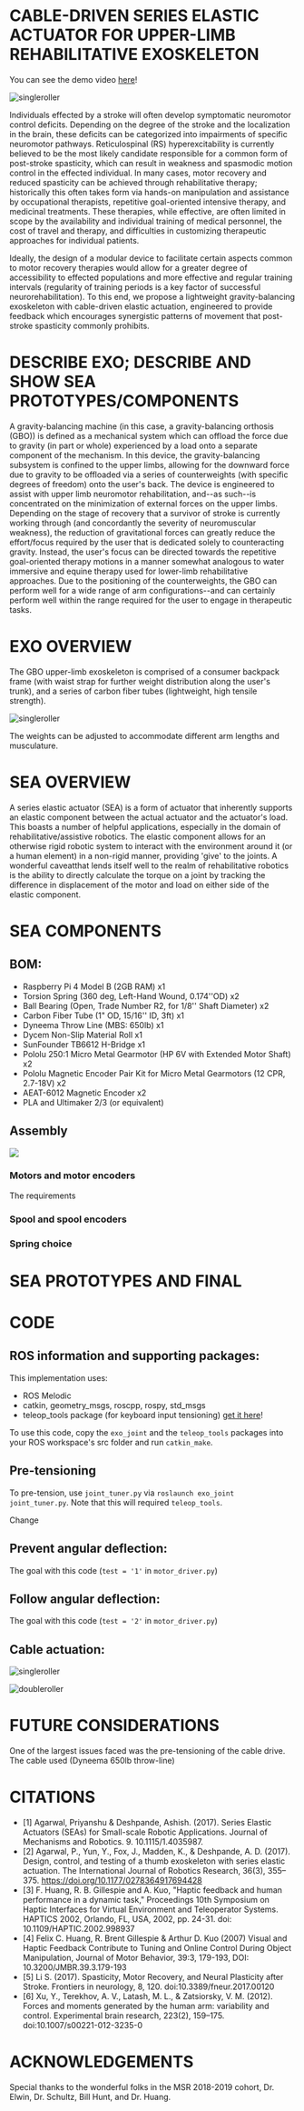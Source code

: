 # CABLE-DRIVEN SERIES ELASTIC ACTUATOR FOR UPPER-LIMB REHABILITATIVE EXOSKELETON
You can see the demo video [here](https://www.youtube.com/watch?v=A_MqyhAG-6s)!

![singleroller](/images/triplefollerjoint.jpg)

Individuals effected by a stroke will often develop symptomatic neuromotor control deficits. Depending on the degree of the stroke and the localization in the brain, these deficits can be categorized into impairments of specific neuromotor pathways. Reticulospinal (RS) hyperexcitability is currently believed to be the most likely candidate responsible for a common form of post-stroke spasticity, which can result in weakness and spasmodic motion control in the effected individual. In many cases, motor recovery and reduced spasticity can be achieved through rehabilitative therapy; historically this often takes form via hands-on manipulation and assistance by occupational therapists, repetitive goal-oriented intensive therapy, and medicinal treatments. These therapies, while effective, are often limited in scope by the availability and individual training of medical personnel, the cost of travel and therapy, and difficulties in customizing therapeutic approaches for individual patients.

Ideally, the design of a modular device to facilitate certain aspects common to motor recovery therapies would allow for a greater degree of accessibility to effected populations and more effective and regular training intervals (regularity of training periods is a key factor of successful neurorehabilitation). To this end, we propose a lightweight gravity-balancing exoskeleton with cable-driven elastic actuation, engineered to provide feedback which encourages synergistic patterns of movement that post-stroke spasticity commonly prohibits.

# DESCRIBE EXO; DESCRIBE AND SHOW SEA PROTOTYPES/COMPONENTS
A gravity-balancing machine (in this case, a gravity-balancing orthosis (GBO)) is defined as a mechanical system which can offload the force due to gravity (in part or whole) experienced by a load onto a separate component of the mechanism. In this device, the gravity-balancing subsystem is confined to the upper limbs, allowing for the downward force due to gravity to be offloaded via a series of counterweights (with specific degrees of freedom) onto the user's back. The device is engineered to assist with upper limb neuromotor rehabilitation, and--as such--is concentrated on the minimization of external forces on the upper limbs. Depending on the stage of recovery that a survivor of stroke is currently working through (and concordantly the severity of neuromuscular weakness), the reduction of gravitational forces can greatly reduce the effort/focus required by the user that is dedicated solely to counteracting gravity. Instead, the user's focus can be directed towards the repetitive goal-oriented therapy motions in a manner somewhat analogous to water immersive and equine therapy used for lower-limb rehabilitative approaches. Due to the positioning of the counterweights, the GBO can perform well for a wide range of arm configurations--and can certainly perform well within the range required for the user to engage in therapeutic tasks.

# EXO OVERVIEW
The GBO upper-limb exoskeleton is comprised of a consumer backpack frame (with waist strap for further weight distribution along the user's trunk), and a series of carbon fiber tubes (lightweight, high tensile strength).

![singleroller](/images/exo2.jpeg)

The weights can be adjusted to accommodate different arm lengths and musculature.

# SEA OVERVIEW
A series elastic actuator (SEA) is a form of actuator that inherently supports an elastic component between the actual actuator and the actuator's load. This boasts a number of helpful applications, especially in the domain of rehabilitative/assistive robotics. The elastic component allows for an otherwise rigid robotic system to interact with the environment around it (or a human element) in a non-rigid manner, providing 'give' to the joints. A wonderful caveatthat lends itself well to the realm of rehabilitative robotics is the ability to directly calculate the torque on a joint by tracking the difference in displacement of the motor and load on either side of the elastic component.

# SEA COMPONENTS

## BOM:

* Raspberry Pi 4 Model B (2GB RAM) x1
* Torsion Spring (360 deg, Left-Hand Wound, 0.174''OD) x2
* Ball Bearing (Open, Trade Number R2, for 1/8'' Shaft Diameter) x2
* Carbon Fiber Tube (1" OD, 15/16'' ID, 3ft) x1
* Dyneema Throw Line (MBS: 650lb) x1
* Dycem Non-Slip Material Roll x1
* SunFounder TB6612 H-Bridge x1
* Pololu 250:1 Micro Metal Gearmotor (HP 6V with Extended Motor Shaft) x2
* Pololu Magnetic Encoder Pair Kit for Micro Metal Gearmotors (12 CPR, 2.7-18V) x2
* AEAT-6012 Magnetic Encoder x2
* PLA and Ultimaker 2/3 (or equivalent)

## Assembly

![](exo_schematic.png)

### Motors and motor encoders

The requirements

### Spool and spool encoders

### Spring choice



# SEA PROTOTYPES AND FINAL

<p align="center"><script src="https://embed.github.com/view/3d/mossti/exo_rendering/master/stl_files/triple_roll_joint.stl"></script></p>

# CODE

## ROS information and supporting packages:

This implementation uses:
* ROS Melodic
* catkin, geometry_msgs, roscpp, rospy, std_msgs
* teleop_tools package (for keyboard input tensioning) [get it here](https://github.com/ros-teleop/teleop_tools)!

To use this code, copy the `exo_joint` and the `teleop_tools` packages into your ROS workspace's src folder and run `catkin_make`.

## Pre-tensioning

To pre-tension, use `joint_tuner.py` via `roslaunch exo_joint joint_tuner.py`. Note that this will required `teleop_tools`.

Change

## Prevent angular deflection:

The goal with this code (`test = '1'` in `motor_driver.py`)

## Follow angular deflection:

The goal with this code (`test = '2'` in `motor_driver.py`)

## Cable actuation:

![singleroller](/images/singleroller.jpg)

![doubleroller](/images/tripleroller.jpg)

# FUTURE CONSIDERATIONS

One of the largest issues faced was the pre-tensioning of the cable drive. The cable used (Dyneema 650lb throw-line)

# CITATIONS

* [1] Agarwal, Priyanshu & Deshpande, Ashish. (2017). Series Elastic Actuators (SEAs) for Small-scale Robotic Applications. Journal of Mechanisms and Robotics. 9. 10.1115/1.4035987.  
* [2] Agarwal, P., Yun, Y., Fox, J., Madden, K., & Deshpande, A. D. (2017). Design, control, and testing of a thumb exoskeleton with series elastic actuation. The International Journal of Robotics Research, 36(3), 355–375. https://doi.org/10.1177/0278364917694428
* [3] F. Huang, R. B. Gillespie and A. Kuo, "Haptic feedback and human performance in a dynamic task," Proceedings 10th Symposium on Haptic Interfaces for Virtual Environment and Teleoperator Systems. HAPTICS 2002, Orlando, FL, USA, 2002, pp. 24-31.
doi: 10.1109/HAPTIC.2002.998937
* [4] Felix C. Huang, R. Brent Gillespie & Arthur D. Kuo (2007) Visual and Haptic Feedback Contribute to Tuning and Online Control During Object Manipulation, Journal of Motor Behavior, 39:3, 179-193, DOI: 10.3200/JMBR.39.3.179-193
* [5] Li S. (2017). Spasticity, Motor Recovery, and Neural Plasticity after Stroke. Frontiers in neurology, 8, 120. doi:10.3389/fneur.2017.00120
* [6] Xu, Y., Terekhov, A. V., Latash, M. L., & Zatsiorsky, V. M. (2012). Forces and moments generated by the human arm: variability and control. Experimental brain research, 223(2), 159–175. doi:10.1007/s00221-012-3235-0

# ACKNOWLEDGEMENTS

Special thanks to the wonderful folks in the MSR 2018-2019 cohort, Dr. Elwin, Dr. Schultz, Bill Hunt, and Dr. Huang.
